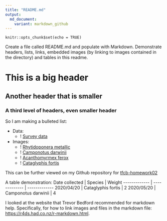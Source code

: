 ```yaml
---
title: "README.md"
output: 
  md_document:
    variant: markdown_github
---
```


```{r setup, include=FALSE}
knitr::opts_chunk$set(echo = TRUE)
```

Create a file called README.md and populate with Markdown. Demonstrate headers, lists, links, embedded images (by linking to images contained in the directory) and tables in this readme.


# This is a big header
## Another header that is smaller
### A third level of headers, even smaller header



So I am making a bulleted list:
* Data:
  * ! [Survey data](data/Survey_Data.xlsx)
* Images:
  * ! [Rhytidoponera metallic](images/casent-0172345_Rhytidoponera_metallica.jpg)
  * ! [Camponotus darwinii](images/casent-0191696_Camponotus_darwinii.jpg)
  * ! [Acanthomyrmex ferox](images/casent-0901788_p-1-high_Acanthomyrmex_ferox.jpg)
  * ! [Cataglyphis fortis](/casent-0906296_p-1-high_Cataglyphis_fortis.jpg)
  
This can be further viewed on my Github repository for [tfcb-homework02](https://github.com/fruiz1780/tfcb-homework02)



A table demonstration:
Date collected  | Species  | Weight
------------- | ------------- | -------------
2020/04/20  | Cataglyphis fortis  | 2
2020/05/20  | Camponotus darwinii  | 4


I looked at the website that Trevor Bedford recommended for markdown help. Specifically, for how to link images and files in the markdown file: <https://r4ds.had.co.nz/r-markdown.html>.
